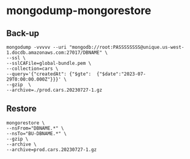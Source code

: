 # mongodump-mongorestore

## Back-up

```shell
mongodump -vvvvv --uri "mongodb://root:PASSSSSSSS@unique.us-west-1.docdb.amazonaws.com:27017/DBNAME" \
--ssl \
--sslCAFile=global-bundle.pem \
--collection=cars \
--query='{"createdAt": {"$gte":  {"$date":"2023-07-29T0:00:00.000Z"}}}' \
--gzip  \
--archive=./prod.cars.20230727-1.gz
```

## Restore

```shell
mongorestore \
--nsFrom="DBNAME.*" \
--nsTo="BU-DBNAME.*" \
--gzip \
--archive \
--archive=prod.cars.20230727-1.gz
```
